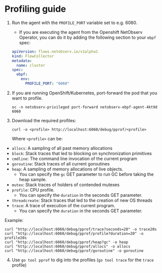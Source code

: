 # Profiling guide

1. Run the agent with the `PROFILE_PORT` variable set to e.g. 6060.
   - If you are executing the agent from the Openshift NetObserv Operator, you can do it by
     adding the following section to your `ebpf` spec:
   ```yaml
   apiVersion: flows.netobserv.io/v1alpha1
   kind: FlowCollector
   metadata:
     name: cluster
   spec:
     ebpf:
       env:
         PROFILE_PORT: "6060"
   ```

2. If you are running OpenShift/Kubernetes, port-forward the pod that you want to profile.

    ```
    oc -n netobserv-privileged port-forward netobserv-ebpf-agent-4kt9d 6060
    ```
   
3. Download the required profiles:

   ```
   curl -o <profile> http://localhost:6060/debug/pprof/<profile>
   ```
   
   Where `<profile>` can be:

* `allocs`: A sampling of all past memory allocations
* `block`: Stack traces that led to blocking on synchronization primitives
* `cmdline`: The command line invocation of the current program
* `goroutine`: Stack traces of all current goroutines
* `heap`: A sampling of memory allocations of live objects.
  * You can specify the `gc` GET parameter to run GC before taking the heap sample.
* `mutex`: Stack traces of holders of contended mutexes
* `profile`: CPU profile.
  * You can specify the `duration` in the seconds GET parameter.
* `threadcreate`: Stack traces that led to the creation of new OS threads
* `trace`: A trace of execution of the current program.
  * You can specify the `duration` in the seconds GET parameter.

Example:

```
curl "http://localhost:6060/debug/pprof/trace?seconds=20" -o trace20s
curl "http://localhost:6060/debug/pprof/profile?duration=20" -o profile20s
curl "http://localhost:6060/debug/pprof/heap?gc" -o heap
curl "http://localhost:6060/debug/pprof/allocs" -o allocs
curl "http://localhost:6060/debug/pprof/goroutine" -o goroutine
```

4. Use `go tool pprof` to dig into the profiles (`go tool trace` for the `trace` profile)
